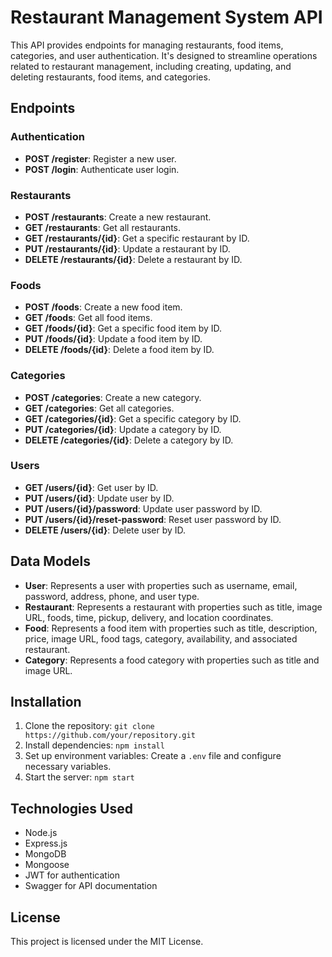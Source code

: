 # Restaurant Management System API

This API provides endpoints for managing restaurants, food items, categories, and user authentication. It's designed to streamline operations related to restaurant management, including creating, updating, and deleting restaurants, food items, and categories.

## Endpoints

### Authentication

- **POST /register**: Register a new user.
- **POST /login**: Authenticate user login.

### Restaurants

- **POST /restaurants**: Create a new restaurant.
- **GET /restaurants**: Get all restaurants.
- **GET /restaurants/{id}**: Get a specific restaurant by ID.
- **PUT /restaurants/{id}**: Update a restaurant by ID.
- **DELETE /restaurants/{id}**: Delete a restaurant by ID.

### Foods

- **POST /foods**: Create a new food item.
- **GET /foods**: Get all food items.
- **GET /foods/{id}**: Get a specific food item by ID.
- **PUT /foods/{id}**: Update a food item by ID.
- **DELETE /foods/{id}**: Delete a food item by ID.

### Categories

- **POST /categories**: Create a new category.
- **GET /categories**: Get all categories.
- **GET /categories/{id}**: Get a specific category by ID.
- **PUT /categories/{id}**: Update a category by ID.
- **DELETE /categories/{id}**: Delete a category by ID.

### Users

- **GET /users/{id}**: Get user by ID.
- **PUT /users/{id}**: Update user by ID.
- **PUT /users/{id}/password**: Update user password by ID.
- **PUT /users/{id}/reset-password**: Reset user password by ID.
- **DELETE /users/{id}**: Delete user by ID.

## Data Models

- **User**: Represents a user with properties such as username, email, password, address, phone, and user type.
- **Restaurant**: Represents a restaurant with properties such as title, image URL, foods, time, pickup, delivery, and location coordinates.
- **Food**: Represents a food item with properties such as title, description, price, image URL, food tags, category, availability, and associated restaurant.
- **Category**: Represents a food category with properties such as title and image URL.

## Installation

1. Clone the repository: `git clone https://github.com/your/repository.git`
2. Install dependencies: `npm install`
3. Set up environment variables: Create a `.env` file and configure necessary variables.
4. Start the server: `npm start`

## Technologies Used

- Node.js
- Express.js
- MongoDB
- Mongoose
- JWT for authentication
- Swagger for API documentation

## License

This project is licensed under the MIT License.

